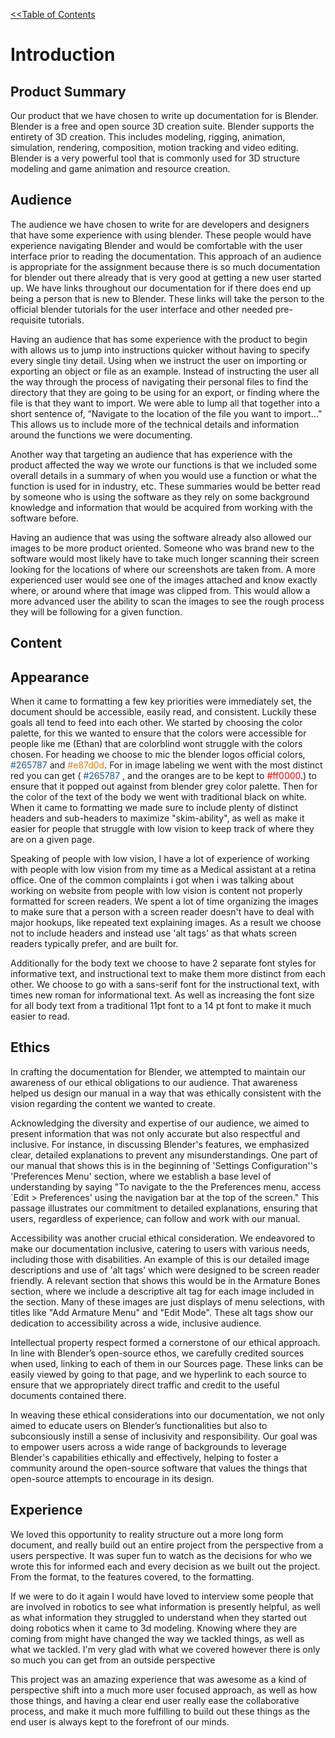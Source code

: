 <link rel="stylesheet" href="style.css">


[<<Table of Contents](README.md)



# Introduction

## Product Summary
Our product that we have chosen to write up documentation for is Blender. Blender is a free and open source 3D creation suite. Blender supports the entirety of 3D creation. This includes modeling, rigging, animation, simulation, rendering, composition, motion tracking and video editing. Blender is a very powerful tool that is commonly used for 3D structure modeling and game animation and resource creation. 

## Audience
The audience we have chosen to write for are developers and designers that have some experience with using blender. These people would have experience navigating Blender and would be comfortable with the user interface prior to reading the documentation. This approach of an audience is appropriate for the assignment because there is so much documentation for blender out there already that is very good at getting a new user started up. We have links throughout our documentation for if there does end up being a person that is new to Blender. These links will take the person to the official blender tutorials for the user interface and other needed pre-requisite tutorials.

Having an audience that has some experience with the product to begin with allows us to jump into instructions quicker without having to specify every single tiny detail. Using when we instruct the user on importing or exporting an object or file as an example. Instead of instructing the user all the way through the process of navigating their personal files to find the directory that they are going to be using for an export, or finding where the file is that they want to import. We were able to lump all that together into a short sentence of,  “Navigate to the location of the file you want to import…” This allows us to include more of the technical details and information around the functions we were documenting.

Another way that targeting an audience that has experience with the product affected the way we wrote our functions is that we included some overall details in a summary of when you would use a function or what the function is used for in industry, etc. These summaries would be better read by someone who is using the software as they rely on some background knowledge and information that would be acquired from working with the software before.

Having an audience that was using the software already also allowed our images to be more product oriented. Someone who was brand new to the software would most likely have to take much longer scanning their screen looking for the locations of where our screenshots are taken from. A more experienced user would see one of the images attached and know exactly where, or around where that image was clipped from. This would allow a more advanced user the ability to scan the images to see the rough process they will be following for a given function.


## Content


## Appearance
When it came to formatting a few key priorities were immediately set, the document should be accessible, easily read, and consistent. Luckily these goals all tend to feed into each other. We started by choosing the color palette, for this we wanted to ensure that the colors were accessible for people like me (Ethan) that are colorblind wont struggle with the colors chosen. For heading we choose to mic the blender logos official colors, <span style="color: #265787;"> #265787 </span>  and  <span style="color: #e87d0d"> #e87d0d</span>. For in image labeling we went with the most distinct red you can get (<span style="color: #265787;"> #265787 </span>,  and the oranges are to be kept to <span style="color: #ff0000"> #ff0000</span>.) to ensure that it popped out against from blender grey color palette. Then for the color of the text of the body we went with traditional black on white. When it came to formatting we made sure to include plenty of distinct headers and sub-headers to maximize "skim-ability", as well as make it easier for people that struggle with low vision to keep track of where they are on a given page. 
    
Speaking of people with low vision, I have a lot of experience of working with people with low vision from my time as a Medical assistant at a retina office. One of the common complaints i got when i was talking about working on website from people with low vision is content not properly formatted for screen readers. We spent a lot of time organizing the images to make sure that a person with a screen reader doesn't have to deal with major hookups, like repeated text explaining images. As a result we choose not to include headers and instead use 'alt tags' as that whats screen readers typically prefer, and are built for.

Additionally for the body text we choose to have 2 separate font styles for informative text, and instructional text to make them more distinct from each other. We choose to go with a sans-serif font for the instructional text, with times new roman for informational text. As well as increasing the font size for all body text from a traditional 11pt font to a 14 pt font to make it much easier to read. 


## Ethics

In crafting the documentation for Blender, we attempted to maintain our awareness of our ethical obligations to our audience. That awareness helped us design our manual in a way that was ethically consistent with the vision regarding the content we wanted to create.

Acknowledging the diversity and expertise of our audience, we aimed to present information that was not only accurate but also respectful and inclusive. For instance, in discussing Blender's features, we emphasized clear, detailed explanations to prevent any misunderstandings. One part of our manual that shows this is in the beginning of 'Settings Configuration''s 'Preferences Menu' section, where we establish a base level of understanding by saying "To navigate to the the Preferences menu, access `Edit > Preferences' using the navigation bar at the top of the screen." This passage illustrates our commitment to detailed explanations, ensuring that users, regardless of experience, can follow and work with our manual.

Accessibility was another crucial ethical consideration. We endeavored to make our documentation inclusive, catering to users with various needs, including those with disabilities. An example of this is our detailed image descriptions and use of 'alt tags' which were designed to be screen reader friendly. A relevant section that shows this would be in the Armature Bones section, where we include a descriptive alt tag for each image included in the section. Many of these images are just displays of menu selections, with titles like "Add Armature Menu" and "Edit Mode". These alt tags show our dedication to accessibility across a wide, inclusive audience.

Intellectual property respect formed a cornerstone of our ethical approach. In line with Blender’s open-source ethos, we carefully credited sources when used, linking to each of them in our Sources page. These links can be easily viewed by going to that page, and we hyperlink to each source to ensure that we appropriately direct traffic and credit to the useful documents contained there.

In weaving these ethical considerations into our documentation, we not only aimed to educate users on Blender’s functionalities but also to subconsiously instill a sense of inclusivity and responsibility. Our goal was to empower users across a wide range of backgrounds to leverage Blender's capabilities ethically and effectively, helping to foster a community around the open-source software that values the things that open-source attempts to encourage in its design.

## Experience


We loved this opportunity to reality structure out a more long form document, and really build out an entire project from the perspective from a users perspective. It was super fun to watch as the decisions for who we wrote this for informed each and every decision as we built out the project. From the format, to the features covered, to the formatting. 


If we were to do it again I would have loved to interview some people that are involved in robotics to see what information is presently helpful, as well as what information they struggled to understand when they started out doing robotics when it came to 3d modeling. Knowing where they are coming from might have changed the way we tackled things, as well as what we tackled. I'm very glad with what we covered however there is only so much you can get from an outside perspective

This project was an amazing experience that was awesome as a kind of perspective shift into a much more user focused approach, as well as how those things, and having a clear end user really ease the collaborative process, and make it much more fulfilling to build out these things as the end user is always kept to the forefront of our minds.
